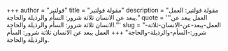 +++
author = "فولتير"
title = "مقولة فولتير"
description = "مقولة فولتير: العمل يبعد عن الانسان ثلاثة شرور: السأم والرذيلة والحاجة."
quote = '''العمل يبعد عن الانسان ثلاثة شرور: السأم والرذيلة والحاجة.''' 
slug = "العمل-يبعد-عن-الانسان-ثلاثة-شرور:-السأم-والرذيلة-والحاجة"
+++
العمل يبعد عن الانسان ثلاثة شرور: السأم والرذيلة والحاجة.
